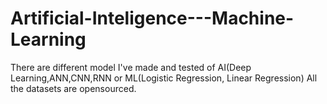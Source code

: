 # Artificial-Inteligence---Machine-Learning
There are different model I've made and tested of AI(Deep Learning,ANN,CNN,RNN or ML(Logistic Regression, Linear Regression)
All the datasets are opensourced.
